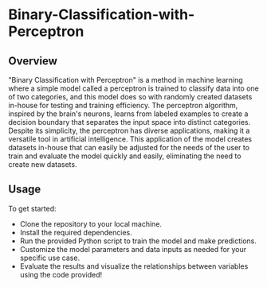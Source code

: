 # Binary-Classification-with-Perceptron
 ## Overview
"Binary Classification with Perceptron" is a method in machine learning where a simple model called a perceptron is trained to classify data into one of two categories, and this model does so with randomly created datasets in-house for testing and training efficiency. The perceptron algorithm, inspired by the brain's neurons, learns from labeled examples to create a decision boundary that separates the input space into distinct categories. Despite its simplicity, the perceptron has diverse applications, making it a versatile tool in artificial intelligence. This application of the model creates  datasets in-house that can easily be adjusted for the needs of the user to train and evaluate the model quickly and easily, eliminating the need to create new datasets. 

## Usage
To get started:
* Clone the repository to your local machine.
* Install the required dependencies.
* Run the provided Python script to train the model and make predictions.
* Customize the model parameters and data inputs as needed for your specific use case.
* Evaluate the results and visualize the relationships between variables using the code provided!
